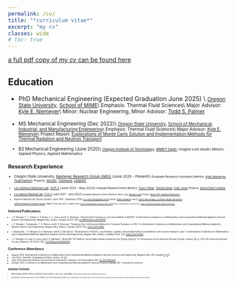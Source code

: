 ```yaml
---
permalink: /cv/
title: "*curriculum vitae*"
excerpt: "my cv"
classes: wide
# toc: true
---
```


[a full pdf copy of my *cv* can be found here](/assets/docs/cv.pdf)

## Education

* PhD Mechanical Engineering  (Expected Graduation June 2025) \\
<small> [Oregon State University](https://oregonstate.edu/), [School of MIME](https://engineering.oregonstate.edu/MIME)\\
        Emphasis: Thermal Fluid Sciences\\
        Major Advisor: [Kyle E. Niemeyer](https://niemeyer-research-group.github.io/)\\
        Minor: Nuclear Engineering, 
        Minor Advisor: [Todd S. Palmer](https://engineering.oregonstate.edu/people/todd-palmer)

* MS Mechanical Engineering (Dec 2022)\\
<small> [Oregon State University](https://oregonstate.edu/), [School of Mechanical, Industrial, and Manufacturing Engineering](https://engineering.oregonstate.edu/MIME)\\
        Emphasis: Thermal Fluid Sciences\\
        Major Advisor: [Kyle E. Niemeyer](https://niemeyer-research-group.github.io/)\\
        Project Report: [Explorations of Monte Carlo Solution and Implementation Methods for Thermal Radiation and Neutron Transport](/assets/docs/masters.pdf)

* BS Mechanical Engineering (June 2020)\\
<small> [Oregon Institute of Technology](https://www.oit.edu/), [MMET Dept.](https://www.oit.edu/academics/engineering-technology-management/mmet)\\
        *magna cum laude*\\
        Minors: Applied Physics, Applied Mathematics

## Research Experience

* Oregon State University, [Niemeyer Research Group (NRG)](https://niemeyer-research-group.github.io/) (June 2020 - Present)\\
<small> Graduate Research Assistant\\
        Mentor: [Kyle Niemeyer](https://niemeyer-research-group.github.io/), [Todd Palmer](https://engineering.oregonstate.edu/people/todd-palmer)\\
        Projects: [MC/DC](/_posts/mcdc_a.md), [Therefore](/work/therefore.md), [CEMeNT](https://cement-psaap.github.io/)

* [Los Alamos National Lab](https://www.lanl.gov/), [XCP-3](https://www.lanl.gov/org/padwp/adx/computational-physics/xcp-3-monte-carlo/index.php) (June 2022 - May 2023)\\
<small> Graduate Research Intern\\
        Mentors: [Travis Trahan](https://www.linkedin.com/in/travis-trahan/), [Timothy Burke](https://orcid.org/0000-0003-2363-085X), [Colin Josey](https://orcid.org/0000-0002-3210-5806)\\
        Projects: [Hybrid Delta Tracking](/work/mcatk)

* [Los Alamos National Lab](https://www.lanl.gov/), [CCS-2](https://www.lanl.gov/org/ddste/aldsc/computer-computational-statistical-sciences/computational-physics-methods/index.php) (June 2021 - June 2022)\\
<small> Graduate Research Intern\\
        Mentors: Alex Long, [Kendra Long](https://orcid.org/0000-0003-2069-8103)\\
        Project: [Novel TRT Variance Reduction](/work/trt)

* Argonne National Lab, Physics Division (June 2019 - September 2019)\\
<small> [Lee Teng Undergraduate Fellow](https://www.anl.gov/aai/lee-teng-internship)\\
        Mentor: [Brahim Mustapha](https://www.anl.gov/profile/brahim-mustapha)\\
        Project: [cancer radio therapy x-y scanner magnet optimization](https://indico.fnal.gov/event/21420/session/4/material/3/0.pdf)

* [Jefferson National Accelerator Facility](https://www.jlab.org/), Magnet Group (June 2018 - August 2018)\\
<small> [Science Undergraduate Laboratory Intern (SULI)](https://science.osti.gov/wdts/suli)\\
        Mentor: Renuka Rajput-Goshal\\
        Project: [Super conducting quadrupole magnet optimization](https://education.jlab.org/ugresearch/18-13.html)

## Selected Publications

* J. P. Morgan, T. J. Trahan, T. P. Burke, C. J. Josey, and K. E. Niemeyer. “Hybrid-Delta Tracking on a Structured Mesh in MCATK.” In *International Conference on Mathematics and Computational Methods Applied to Nuclear Science and Engineering*. Niagara Falls, Ontario, Canada (2023). DOI: [10.48550/arXiv.2306.07847](
https://doi.org/10.48550/arXiv.2306.07847).

* J. P. Morgan, I. Variansyah, T. S. Palmer, and K. E. Niemeyer. “Exploring One-Cell Inversion Method for Transient Transport on GPU.” In *International Conference on Mathematics and Computational Methods Applied to Nuclear Science and Engineering*. Niagara Falls, Ontario, Canada (2023). DOI: [arXiv:2305.13555](https://doi.org/10.48550/arXiv.2305.13555).

* I. Variansyah, J. P. Morgan, K. E. Niemeyer, and R. G. McClarren. “Development of MC/DC: a performant, scalable, and portable Python-based Monte Carlo neutron transport code.” In *International Conference on Mathematics and Computational Methods Applied to Nuclear Science and Engineering*. Niagara Falls, Ontario, Canada (2023). DOI: [arXiv:2305.07636](https://doi.org/10.48550/arXiv.2305.07636)

*  J. P. Morgan, A. Long, K. Long, and K. E. Niemeyer. “Novel MC TRT Method: Vectorizable Variance Reduction for Energy Spectra.” In *Transactions of the American Nuclear Society*, volume 126, p. 276–278. American Nuclear Society, Anaheim, CA (2022). DOI: [10.5281/zenodo.6643659](https://doi.org/10.5281/zenodo.6643659).

## Conference Attendance
* August 2023, International Conference on Mathematics and Computational Methods Applied to Nuclear Science and Engineering, Niagara Falls, ON, Canada \[[1](https://github.com/jpmorgan98/MandC2023-Therefore/blob/main/We3T5-4-JoannaPiperMorgan.pptx)\] \[[2](https://github.com/jpmorgan98/MandC2023-Therefore/blob/main/poster_presentation.pptx)\]*
* July 2022, Scientific Computing in Python, Austin, TX \[[1](https://zenodo.org/record/6946791)]\*
* June 2022 American Nuclear Society Annual Conference, Anaheim, CA (Presentation DOI: [10.2172/1821347](https://doi.org/10.2172/1821347)).
* October 2021, Conference on Mathematics and Computational Methods Applied to Nuclear Science, Raleigh, NC \\
<small>*presented at conference

## Summer Schools

* High Energy Density Science Summer School (HEDS), July 2023, San Diego, CA\\
<small> Hosted at University of California San Diego

* United States Particle Accelerator School (USPAS), June 2018, Albuquerque, NM\\
<small> Course: *Fundamentals of Accelerator Physics and Technology with Simulations and Measurements Lab*\\
        Credit provided by University of New Mexico
